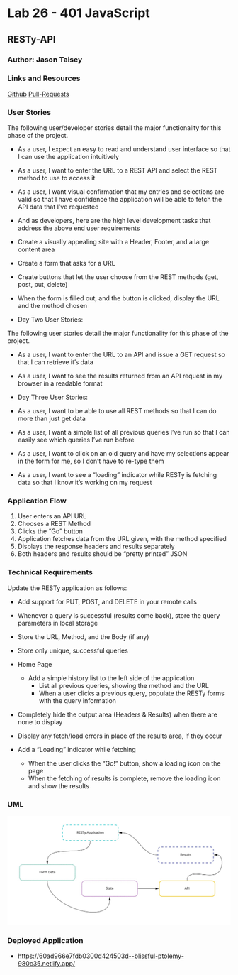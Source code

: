 # Lab 26 - 401 JavaScript

## RESTy-API

### Author: Jason Taisey

### Links and Resources

[Github](https://github.com/JTaisey389/RESTy-API)
[Pull-Requests](https://github.com/JTaisey389/RESTy-API/pulls?q=is%3Apr+is%3Aclosed)

### User Stories

The following user/developer stories detail the major functionality for this phase of the project.

- As a user, I expect an easy to read and understand user interface so that I can use the application intuitively
- As a user, I want to enter the URL to a REST API and select the REST method to use to access it
- As a user, I want visual confirmation that my entries and selections are valid so that I have confidence the application will be able to fetch the API data that I’ve requested
- And as developers, here are the high level development tasks that address the above end user requirements

- Create a visually appealing site with a Header, Footer, and a large content area
- Create a form that asks for a URL
- Create buttons that let the user choose from the REST methods (get, post, put, delete)
- When the form is filled out, and the button is clicked, display the URL and the method chosen

- Day Two User Stories:

The following user stories detail the major functionality for this phase of the project.

- As a user, I want to enter the URL to an API and issue a GET request so that I can retrieve it’s data
- As a user, I want to see the results returned from an API request in my browser in a readable format

- Day Three User Stories:

- As a user, I want to be able to use all REST methods so that I can do more than just get data
- As a user, I want a simple list of all previous queries I’ve run so that I can easily see which queries I’ve run before
- As a user, I want to click on an old query and have my selections appear in the form for me, so I don’t have to re-type them
- As a user, I want to see a “loading” indicator while RESTy is fetching data so that I know it’s working on my request

### Application Flow

1. User enters an API URL
2. Chooses a REST Method
2. Clicks the “Go” button
3. Application fetches data from the URL given, with the method specified
4. Displays the response headers and results separately
5. Both headers and results should be “pretty printed” JSON

### Technical Requirements

Update the RESTy application as follows:

- Add support for PUT, POST, and DELETE in your remote calls
- Whenever a query is successful (results come back), store the query parameters in local storage
- Store the URL, Method, and the Body (if any)
- Store only unique, successful queries

- Home Page

  - Add a simple history list to the left side of the application
    - List all previous queries, showing the method and the URL
    - When a user clicks a previous query, populate the RESTy forms with the query information
- Completely hide the output area (Headers & Results) when there are none to display
- Display any fetch/load errors in place of the results area, if they occur
- Add a “Loading” indicator while fetching
  - When the user clicks the “Go!” button, show a loading icon on the page
  - When the fetching of results is complete, remove the loading icon and show the results

### UML

![UML](Assets/Resty_API.jpg)

### Deployed Application

- <https://60ad966e7fdb0300d424503d--blissful-ptolemy-980c35.netlify.app/>
